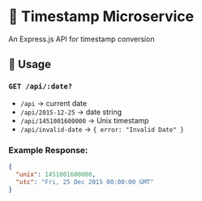 # 📆 Timestamp Microservice

An Express.js API for timestamp conversion

## 🚀 Usage

### `GET /api/:date?`

- `/api` → current date
- `/api/2015-12-25` → date string
- `/api/1451001600000` → Unix timestamp
- `/api/invalid-date` → `{ error: "Invalid Date" }`

### Example Response:
```json
{
  "unix": 1451001600000,
  "utc": "Fri, 25 Dec 2015 00:00:00 GMT"
}

